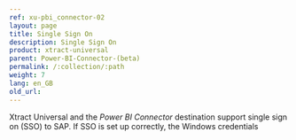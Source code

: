 ```yaml
---
ref: xu-pbi_connector-02
layout: page
title: Single Sign On
description: Single Sign On
product: xtract-universal
parent: Power-BI-Connector-(beta)
permalink: /:collection/:path
weight: 7
lang: en_GB
old_url:
---
```


Xtract Universal and the *Power BI Connector* destination support single sign on (SSO) to SAP. If SSO is set up correctly, the Windows credentials
